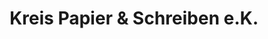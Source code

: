 ---
title: "Kreis Papier & Schreiben e.K."
url: /hanau/kreis-papier-und-schreiben-e-k/
shop: Schreibwaren
---